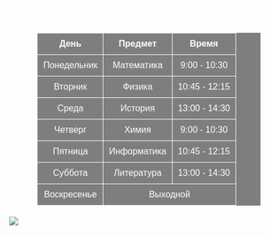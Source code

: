 <!DOCTYPE html>
<html lang="ru">
<head>
    <meta charset="UTF-8">
    <meta name="viewport" content="width=device-width, initial-scale=1.0">
    <title>Расписание на неделю</title>
    <style>
        body {
            background-image: url('tmb_359067_704668.jpg');
            background-size: cover;
            color: white;
            font-family: Arial, sans-serif;
        }
        table {
            width: 80%;
            margin: 20px auto;
            border-collapse: collapse;
            background-color: rgba(0, 1, 1, 0.5);
        }
        th, td {
            border: 1px solid white;
            padding: 10px;
            text-align: center;
        }
        img {
            display: block;
            margin: 20px auto;
            max-width: 100%;
        }
        h1 {
            text-align: center;
        }
    </style>
</head>
<body>

<h1>Мое расписание на неделю</h1>

<table>
    <tr>
        <th>День</th>
        <th>Предмет</th>
        <th>Время</th>
    </tr>
    <tr>
        <td>Понедельник</td>
        <td>Математика</td>
        <td>9:00 - 10:30</td>
    </tr>
    <tr>
        <td>Вторник</td>
        <td>Физика</td>
        <td>10:45 - 12:15</td>
    </tr>
    <tr>
        <td>Среда</td>
        <td>История</td>
        <td>13:00 - 14:30</td>
    </tr>
    <tr>
        <td>Четверг</td>
        <td>Химия</td>
        <td>9:00 - 10:30</td>
    </tr>
    <tr>
        <td>Пятница</td>
        <td>Информатика</td>
        <td>10:45 - 12:15</td>
    </tr>
    <tr>
        <td>Суббота</td>
        <td>Литература</td>
        <td>13:00 - 14:30</td>
    </tr>
    <tr>
        <td>Воскресенье</td>
        <td colspan="2">Выходной</td>
    </tr>
</table>

<img src="abstract-texture-wallpaper-gradient-captivating-black-and-white-backdrop_9911539.jpg" alt="Фоновое изображение">

</body>
</html>
